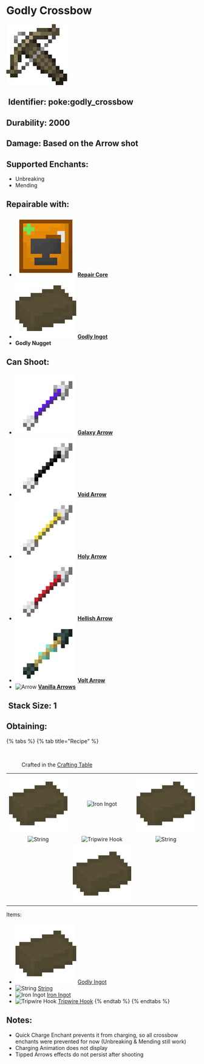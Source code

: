 # Godly Crossbow

![](https://github.com/ItsMePok/PFE/blob/wikiAssets/wikiMain/godly_crossbow.png?raw=true)

## <img src="https://minecraft.wiki/images/Name_Tag_JE2_BE2.png?cbdc1" alt="" data-size="line"> Identifier: **poke:godly\_crossbow**

## Durability: **2000**

## Damage: **Based on the Arrow shot**

## Supported Enchants:

* Unbreaking
* Mending

## Repairable with:

* <img src="https://github.com/ItsMePok/PFE/blob/wikiAssets/wikiMain/repair_core.png?raw=true" alt="" data-size="line"> [**Repair Core**](../../items/cores/repair-core.md)
* <img src="https://github.com/ItsMePok/PFE/blob/wikiAssets/wikiMain/godly_ingot.png?raw=true" alt="Godly Ingot" data-size="line"> [**Godly Ingot**](../../items/ingots/godly-ingot.md)
* **Godly Nugget**

## Can Shoot:

* <img src="https://github.com/ItsMePok/PFE/blob/wikiAssets/wikiMain/galaxy_arrow_item.png?raw=true" alt="Galaxy Arrow" data-size="line"> [**Galaxy Arrow**](../arrows/galaxy-arrow.md)
* <img src="https://github.com/ItsMePok/PFE/blob/wikiAssets/wikiMain/void_arrow_item.png?raw=true" alt="Void Arrow" data-size="line"> [**Void Arrow**](../arrows/void-arrow.md)
* <img src="https://github.com/ItsMePok/PFE/blob/wikiAssets/wikiMain/holy_arrow_item.png?raw=true" alt="Holy Arrow" data-size="line"> [**Holy Arrow**](../arrows/holy-arrow.md)
* <img src="https://github.com/ItsMePok/PFE/blob/wikiAssets/wikiMain/hellish_arrow_item.png?raw=true" alt="Hellish Arrow" data-size="line"> [**Hellish Arrow**](../arrows/hellish-arrow.md)
* <img src="https://github.com/ItsMePok/PFE/blob/wikiAssets/wikiMain/volt_arrow_item.png?raw=true" alt="Volt Arrow" data-size="line"> [**Volt Arrow**](../arrows/volt-arrow.md)
* <img src="https://minecraft.wiki/images/Arrow_(item)_JE1_BE1.png?93ac1" alt="Arrow" data-size="line"> [**Vanilla Arrows**](https://minecraft.wiki/w/Arrow)

## <img src="https://minecraft.wiki/images/Light_Gray_Bundle_JE1_BE1.png?b552e" alt="" data-size="line"> Stack Size: 1

## Obtaining:

{% tabs %}
{% tab title="Recipe" %}
<figure><img src="https://minecraft.wiki/images/thumb/Crafting_Table_JE4_BE3.png/150px-Crafting_Table_JE4_BE3.png?5767f" alt=""><figcaption><p>Crafted in the <a href="https://minecraft.wiki/w/Crafting_Table">Crafting Table</a></p></figcaption></figure>

|                                                                                                  |                                                                                                 |                                                                                                  |
| :----------------------------------------------------------------------------------------------: | :---------------------------------------------------------------------------------------------: | :----------------------------------------------------------------------------------------------: |
|  ![Godly Ingot](https://github.com/ItsMePok/PFE/blob/wikiAssets/wikiMain/godly_ingot.png?raw=true) |            ![Iron Ingot](https://minecraft.wiki/images/Iron_Ingot_JE3_BE2.png?849cb)            |  ![Godly Ingot](https://github.com/ItsMePok/PFE/blob/wikiAssets/wikiMain/godly_ingot.png?raw=true) |
| ![String](https://minecraft.wiki/images/thumb/String_JE2_BE2.png/150px-String_JE2_BE2.png?25d69) |   ![Tripwire Hook](https://minecraft.wiki/images/Tripwire_Hook_\(texture\)_JE1_BE1.png?4ffff)   | ![String](https://minecraft.wiki/images/thumb/String_JE2_BE2.png/150px-String_JE2_BE2.png?25d69) |
|                                                                                                  | ![Godly Ingot](https://github.com/ItsMePok/PFE/blob/wikiAssets/wikiMain/godly_ingot.png?raw=true) |                                                                                                  |

Items:

* <img src="https://github.com/ItsMePok/PFE/blob/wikiAssets/wikiMain/godly_ingot.png?raw=true" alt="Godly Ingot" data-size="line"> [Godly Ingot](../../items/ingots/godly-ingot.md)
* <img src="https://minecraft.wiki/images/thumb/String_JE2_BE2.png/150px-String_JE2_BE2.png?25d69" alt="String" data-size="line"> [String](https://minecraft.wiki/w/String)
* <img src="https://minecraft.wiki/images/Iron_Ingot_JE3_BE2.png?849cb" alt="Iron Ingot" data-size="line"> [Iron Ingot](https://minecraft.wiki/w/Iron_Ingot)
* <img src="https://minecraft.wiki/images/Tripwire_Hook_(texture)_JE1_BE1.png?4ffff" alt="Tripwire Hook" data-size="line"> [Tripwire Hook](https://minecraft.wiki/w/Tripwire_Hook)
{% endtab %}
{% endtabs %}

## Notes:

* Quick Charge Enchant prevents it from charging, so all crossbow enchants were prevented for now (Unbreaking & Mending still work)
* Charging Animation does not display
* Tipped Arrows effects do not persist after shooting
